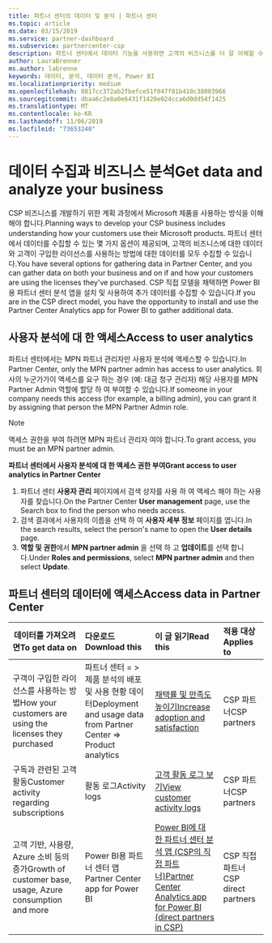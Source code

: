 ```yaml
---
title: 파트너 센터의 데이터 및 분석 | 파트너 센터
ms.topic: article
ms.date: 03/15/2019
ms.service: partner-dashboard
ms.subservice: partnercenter-csp
description: 파트너 센터에서 데이터 기능을 사용하면 고객의 비즈니스를 더 잘 이해할 수 있습니다.
author: LauraBrenner
ms.author: labrenne
keywords: 데이터, 분석, 데이터 분석, Power BI
ms.localizationpriority: medium
ms.openlocfilehash: 8817cc372ab2fbefce51f047f81b410c38003966
ms.sourcegitcommit: dbaa6c2e8a0e6431f1420e024cca6d0dd54f1425
ms.translationtype: MT
ms.contentlocale: ko-KR
ms.lasthandoff: 11/06/2019
ms.locfileid: "73653240"
---
```

# <a name="get-data-and-analyze-your-business"></a><span data-ttu-id="ac3bd-104">데이터 수집과 비즈니스 분석</span><span class="sxs-lookup"><span data-stu-id="ac3bd-104">Get data and analyze your business</span></span> 

<span data-ttu-id="ac3bd-105">CSP 비즈니스를 개발하기 위한 계획 과정에서 Microsoft 제품을 사용하는 방식을 이해해야 합니다.</span><span class="sxs-lookup"><span data-stu-id="ac3bd-105">Planning ways to develop your CSP business includes understanding how your customers use their Microsoft products.</span></span> <span data-ttu-id="ac3bd-106">파트너 센터에서 데이터를 수집할 수 있는 몇 가지 옵션이 제공되며, 고객의 비즈니스에 대한 데이터와 고객이 구입한 라이선스를 사용하는 방법에 대한 데이터를 모두 수집할 수 있습니다.</span><span class="sxs-lookup"><span data-stu-id="ac3bd-106">You have several options for gathering data in Partner Center, and you can gather data on both your business and on if and how your customers are using the licenses they've purchased.</span></span> <span data-ttu-id="ac3bd-107">CSP 직접 모델을 채택하면 Power BI용 파트너 센터 분석 앱을 설치 및 사용하여 추가 데이터를 수집할 수 있습니다.</span><span class="sxs-lookup"><span data-stu-id="ac3bd-107">If you are in the CSP direct model, you have the opportunity to install and use the Partner Center Analytics app for Power BI to gather additional data.</span></span>

## <a name="access-to-user-analytics"></a><span data-ttu-id="ac3bd-108">사용자 분석에 대 한 액세스</span><span class="sxs-lookup"><span data-stu-id="ac3bd-108">Access to user analytics</span></span>

<span data-ttu-id="ac3bd-109">파트너 센터에서는 MPN 파트너 관리자만 사용자 분석에 액세스할 수 있습니다.</span><span class="sxs-lookup"><span data-stu-id="ac3bd-109">In Partner Center, only the MPN partner admin has access to user analytics.</span></span> <span data-ttu-id="ac3bd-110">회사의 누군가가이 액세스를 요구 하는 경우 (예: 대금 청구 관리자) 해당 사용자를 MPN Partner Admin 역할에 할당 하 여 부여할 수 있습니다.</span><span class="sxs-lookup"><span data-stu-id="ac3bd-110">If someone in your company needs this access (for example, a billing admin), you can grant it by assigning that person the MPN Partner Admin role.</span></span>

>[!NOTE] 
><span data-ttu-id="ac3bd-111">액세스 권한을 부여 하려면 MPN 파트너 관리자 여야 합니다.</span><span class="sxs-lookup"><span data-stu-id="ac3bd-111">To grant access, you must be an MPN partner admin.</span></span>

<span data-ttu-id="ac3bd-112">**파트너 센터에서 사용자 분석에 대 한 액세스 권한 부여**</span><span class="sxs-lookup"><span data-stu-id="ac3bd-112">**Grant access to user analytics in Partner Center**</span></span> 

1.  <span data-ttu-id="ac3bd-113">파트너 센터 **사용자 관리** 페이지에서 검색 상자를 사용 하 여 액세스 해야 하는 사용자를 찾습니다.</span><span class="sxs-lookup"><span data-stu-id="ac3bd-113">On the Partner Center **User management** page, use the Search box to find the person who needs access.</span></span>
2.  <span data-ttu-id="ac3bd-114">검색 결과에서 사용자의 이름을 선택 하 여 **사용자 세부 정보** 페이지를 엽니다.</span><span class="sxs-lookup"><span data-stu-id="ac3bd-114">In the search results, select the person's name to open the **User details** page.</span></span>
3.  <span data-ttu-id="ac3bd-115">**역할 및 권한**에서 **MPN partner admin** 을 선택 하 고 **업데이트**를 선택 합니다.</span><span class="sxs-lookup"><span data-stu-id="ac3bd-115">Under **Roles and permissions**, select **MPN partner admin** and then select **Update**.</span></span>

 
## <a name="access-data-in-partner-center"></a><span data-ttu-id="ac3bd-116">파트너 센터의 데이터에 액세스</span><span class="sxs-lookup"><span data-stu-id="ac3bd-116">Access data in Partner Center</span></span>

|<span data-ttu-id="ac3bd-117">**데이터를 가져오려면**</span><span class="sxs-lookup"><span data-stu-id="ac3bd-117">**To get data on**</span></span>   |<span data-ttu-id="ac3bd-118">**다운로드**</span><span class="sxs-lookup"><span data-stu-id="ac3bd-118">**Download this**</span></span>   |<span data-ttu-id="ac3bd-119">**이 글 읽기**</span><span class="sxs-lookup"><span data-stu-id="ac3bd-119">**Read this**</span></span>   | <span data-ttu-id="ac3bd-120">**적용 대상**</span><span class="sxs-lookup"><span data-stu-id="ac3bd-120">**Applies to**</span></span>    |
|---------------------|:-----------------------|:---------------|:--------------|
|<span data-ttu-id="ac3bd-121">구객이 구입한 라이선스를 사용하는 방법</span><span class="sxs-lookup"><span data-stu-id="ac3bd-121">How your customers are using the licenses they purchased</span></span>   |<span data-ttu-id="ac3bd-122">파트너 센터 = > 제품 분석의 배포 및 사용 현황 데이터</span><span class="sxs-lookup"><span data-stu-id="ac3bd-122">Deployment and usage data from Partner Center => Product analytics</span></span>   |[<span data-ttu-id="ac3bd-123">채택률 및 만족도 높이기</span><span class="sxs-lookup"><span data-stu-id="ac3bd-123">Increase adoption and satisfaction</span></span>](increasing-adoption-and-satisfaction.md)|<span data-ttu-id="ac3bd-124">CSP 파트너</span><span class="sxs-lookup"><span data-stu-id="ac3bd-124">CSP partners</span></span>|
|<span data-ttu-id="ac3bd-125">구독과 관련된 고객 활동</span><span class="sxs-lookup"><span data-stu-id="ac3bd-125">Customer activity regarding subscriptions</span></span>   |<span data-ttu-id="ac3bd-126">활동 로그</span><span class="sxs-lookup"><span data-stu-id="ac3bd-126">Activity logs</span></span>   |[<span data-ttu-id="ac3bd-127">고객 활동 로그 보기</span><span class="sxs-lookup"><span data-stu-id="ac3bd-127">View customer activity logs</span></span>](activity-logs.md)|<span data-ttu-id="ac3bd-128">CSP 파트너</span><span class="sxs-lookup"><span data-stu-id="ac3bd-128">CSP partners</span></span>   |
|<span data-ttu-id="ac3bd-129">고객 기반, 사용량, Azure 소비 등의 증가</span><span class="sxs-lookup"><span data-stu-id="ac3bd-129">Growth of customer base, usage, Azure consumption and more</span></span>   |<span data-ttu-id="ac3bd-130">Power BI용 파트너 센터 앱</span><span class="sxs-lookup"><span data-stu-id="ac3bd-130">Partner Center app for Power BI</span></span>   |[<span data-ttu-id="ac3bd-131">Power BI에 대 한 파트너 센터 분석 앱 (CSP의 직접 파트너)</span><span class="sxs-lookup"><span data-stu-id="ac3bd-131">Partner Center Analytics app for Power BI (direct partners in CSP)</span></span>](power-bi-app-for-direct-partners.md)|<span data-ttu-id="ac3bd-132">CSP 직접 파트너</span><span class="sxs-lookup"><span data-stu-id="ac3bd-132">CSP direct partners</span></span>|






